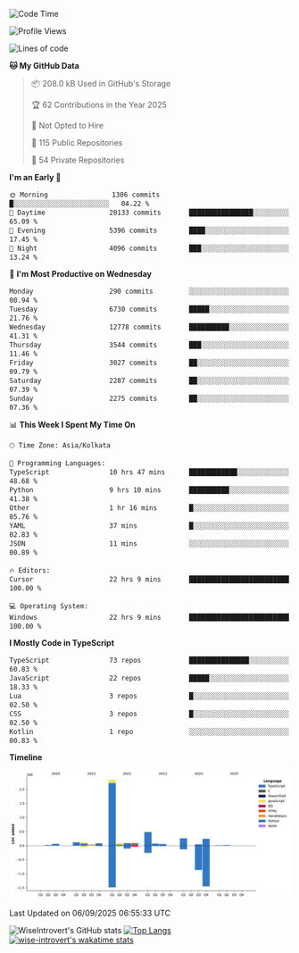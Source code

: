 <!--START_SECTION:waka-->
![Code Time](http://img.shields.io/badge/Code%20Time-2%2C492%20hrs%2027%20mins-blue)

![Profile Views](http://img.shields.io/badge/Profile%20Views-7-blue)

![Lines of code](https://img.shields.io/badge/From%20Hello%20World%20I%27ve%20Written-4.1%20million%20lines%20of%20code-blue)

**🐱 My GitHub Data** 

> 📦 208.0 kB Used in GitHub's Storage 
 > 
> 🏆 62 Contributions in the Year 2025
 > 
> 🚫 Not Opted to Hire
 > 
> 📜 115 Public Repositories 
 > 
> 🔑 54 Private Repositories 
 > 
**I'm an Early 🐤** 

```text
🌞 Morning                1306 commits        █░░░░░░░░░░░░░░░░░░░░░░░░   04.22 % 
🌆 Daytime                20133 commits       ████████████████░░░░░░░░░   65.09 % 
🌃 Evening                5396 commits        ████░░░░░░░░░░░░░░░░░░░░░   17.45 % 
🌙 Night                  4096 commits        ███░░░░░░░░░░░░░░░░░░░░░░   13.24 % 
```
📅 **I'm Most Productive on Wednesday** 

```text
Monday                   290 commits         ░░░░░░░░░░░░░░░░░░░░░░░░░   00.94 % 
Tuesday                  6730 commits        █████░░░░░░░░░░░░░░░░░░░░   21.76 % 
Wednesday                12778 commits       ██████████░░░░░░░░░░░░░░░   41.31 % 
Thursday                 3544 commits        ███░░░░░░░░░░░░░░░░░░░░░░   11.46 % 
Friday                   3027 commits        ██░░░░░░░░░░░░░░░░░░░░░░░   09.79 % 
Saturday                 2287 commits        ██░░░░░░░░░░░░░░░░░░░░░░░   07.39 % 
Sunday                   2275 commits        ██░░░░░░░░░░░░░░░░░░░░░░░   07.36 % 
```


📊 **This Week I Spent My Time On** 

```text
🕑︎ Time Zone: Asia/Kolkata

💬 Programming Languages: 
TypeScript               10 hrs 47 mins      ████████████░░░░░░░░░░░░░   48.68 % 
Python                   9 hrs 10 mins       ██████████░░░░░░░░░░░░░░░   41.38 % 
Other                    1 hr 16 mins        █░░░░░░░░░░░░░░░░░░░░░░░░   05.76 % 
YAML                     37 mins             █░░░░░░░░░░░░░░░░░░░░░░░░   02.83 % 
JSON                     11 mins             ░░░░░░░░░░░░░░░░░░░░░░░░░   00.89 % 

🔥 Editors: 
Cursor                   22 hrs 9 mins       █████████████████████████   100.00 % 

💻 Operating System: 
Windows                  22 hrs 9 mins       █████████████████████████   100.00 % 
```

**I Mostly Code in TypeScript** 

```text
TypeScript               73 repos            ███████████████░░░░░░░░░░   60.83 % 
JavaScript               22 repos            █████░░░░░░░░░░░░░░░░░░░░   18.33 % 
Lua                      3 repos             █░░░░░░░░░░░░░░░░░░░░░░░░   02.50 % 
CSS                      3 repos             █░░░░░░░░░░░░░░░░░░░░░░░░   02.50 % 
Kotlin                   1 repo              ░░░░░░░░░░░░░░░░░░░░░░░░░   00.83 % 
```



**Timeline**

![Lines of Code chart](https://raw.githubusercontent.com/wise-introvert/wise-introvert/master/assets/bar_graph.png)


 Last Updated on 06/09/2025 06:55:33 UTC
<!--END_SECTION:waka-->

![WiseIntrovert's GitHub stats](https://github-readme-stats.vercel.app/api?username=wise-introvert&count_private=true&show_icons=true)
[![Top Langs](https://github-readme-stats.vercel.app/api/top-langs/?username=wise-introvert&langs_count=10)](https://github.com/anuraghazra/github-readme-stats)
[![wise-introvert's wakatime stats](https://github-readme-stats.vercel.app/api/wakatime?username=wiseintrovert)](https://github.com/anuraghazra/github-readme-stats)
